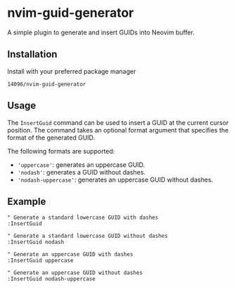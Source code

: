 # nvim-guid-generator

A simple plugin to generate and insert GUIDs into Neovim buffer.

## Installation

Install with your preferred package manager

`14096/nvim-guid-generator`

## Usage

The `InsertGuid` command can be used to insert a GUID at the current cursor position. The command takes an optional format argument that specifies the format of the generated GUID.

The following formats are supported:

- `'uppercase'`: generates an uppercase GUID.
- `'nodash'`: generates a GUID without dashes.
- `'nodash-uppercase'`: generates an uppercase GUID without dashes.

## Example

```vim
" Generate a standard lowercase GUID with dashes
:InsertGuid

" Generate a standard lowercase GUID without dashes
:InsertGuid nodash

" Generate an uppercase GUID with dashes
:InsertGuid uppercase

" Generate an uppercase GUID without dashes
:InsertGuid nodash-uppercase
```
